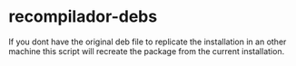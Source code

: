 # recompilador-debs
If you dont have the original deb file to replicate the installation in an other machine this script will recreate the package from the current installation.
